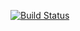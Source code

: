 [![Build Status](https://nobadkitty.tplinkdns.com:8900/api/badges/colin-nolan/drone-secrets-manager/status.svg)](https://nobadkitty.tplinkdns.com:8900/colin-nolan/drone-secrets-manager)
